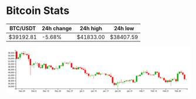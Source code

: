 # Bitcoin Stats

BTC/USDT|24h change|24h high|24h low|
|---|---|---|---|
|$39192.81|-5.68%|$41833.00|$38407.59|

<img src="./chart.svg">
